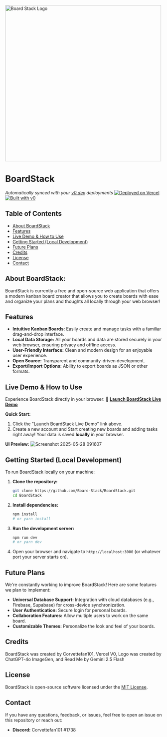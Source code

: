 <img src="https://github.com/user-attachments/assets/ec055a89-a0b4-435f-b06e-273dfd476932" alt="Board Stack Logo" width="500">

# BoardStack

*Automatically synced with your [v0.dev](https://v0.dev) deployments*
[![Deployed on Vercel](https://img.shields.io/badge/Deployed%20on-Vercel-black?style=for-the-badge&logo=vercel)](https://vercel.com/corvettefan101s-projects/v0-boardstack)
[![Built with v0](https://img.shields.io/badge/Built%20with-v0.dev-black?style=for-the-badge)](https://v0.dev/chat/projects/FHXtXdWcUjF)

## Table of Contents
- [About BoardStack](#about-boardstack)
- [Features](#features)
- [Live Demo & How to Use](#live-demo--how-to-use)
- [Getting Started (Local Development)](#getting-started-local-development)
- [Future Plans](#future-plans)
- [Credits](#credits)
- [License](#license)
- [Contact](#contact)

## About BoardStack:
BoardStack is currently a free and open-source web application that offers a modern kanban board creator that allows you to create boards with ease and organize your plans and thoughts all locally through your web browser!

## Features
*   **Intuitive Kanban Boards:** Easily create and manage tasks with a familiar drag-and-drop interface.
*   **Local Data Storage:** All your boards and data are stored securely in your web browser, ensuring privacy and offline access.
*   **User-Friendly Interface:** Clean and modern design for an enjoyable user experience.
*   **Open Source:** Transparent and community-driven development.
*   **Export/Import Options:** Ability to export boards as JSON or other formats.

## Live Demo & How to Use

Experience BoardStack directly in your browser:
🚀 **[Launch BoardStack Live Demo](https://v0-boardstack-eosin.vercel.app/)**

**Quick Start:**
1.  Click the "Launch BoardStack Live Demo" link above.
2. Create a new account and Start creating new boards and adding tasks right away! Your data is saved **locally** in your browser.

**UI Preview:**
![Screenshot 2025-05-28 091607](https://github.com/user-attachments/assets/3706d456-a81e-41cc-bb8d-53f59deea868)


## Getting Started (Local Development)

To run BoardStack locally on your machine:

1.  **Clone the repository:**
    ```bash
    git clone https://github.com/Board-Stack/BoardStack.git
    cd BoardStack
    ```
2.  **Install dependencies:**
    ```bash
    npm install
    # or yarn install
    ```
3.  **Run the development server:**
    ```bash
    npm run dev
    # or yarn dev
    ```
4.  Open your browser and navigate to `http://localhost:3000` (or whatever port your server starts on).
## Future Plans
We're constantly working to improve BoardStack! Here are some features we plan to implement:
*   **Universal Database Support:** Integration with cloud databases (e.g., Firebase, Supabase) for cross-device synchronization.
*   **User Authentication:** Secure login for personal boards.
*   **Collaboration Features:** Allow multiple users to work on the same board.
*  **Customizable Themes:** Personalize the look and feel of your boards.
## Credits
BoardStack was created by Corvettefan101, Vercel V0, Logo was created by ChatGPT-4o ImageGen, and Read Me by Gemini 2.5 Flash
## License
BoardStack is open-source software licensed under the [MIT License](LICENSE.md).

## Contact
If you have any questions, feedback, or issues, feel free to open an issue on this repository or reach out:
*  **Discord:** Corvettefan101 #1738
